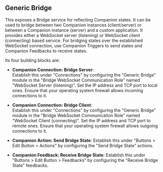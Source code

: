 
## Generic Bridge

This exposes a Bridge service for reflecting Companion states.
It can be used to bridge between two Companion instances (client/server) or
between a Companion instance (server) and a custom application.
It provides either a WebSocket server (listening) or WebSocket client (connecting)
based service. For bridging states over the established WebSocket connection,
use Companion Triggers to send states and Companion Feedbacks to receive states.

Its four building blocks are:

- **Companion Connection: Bridge Server**:<br/>
  Establish this under "Connections" by configuring the "Generic Bridge"
  module in the "Bridge WebSocket Communication Role" named "WebSocket
  Server (listening)". Set the IP address and TCP port to local
  ones. Ensure that your operating system firewall allows incoming connections
  to it.

- **Companion Connection: Bridge Client**:<br/>
  Establish this under "Connections" by configuring the "Generic Bridge"
  module in the "Bridge WebSocket Communication Role" named "WebSocket
  Client (connecting)". Set the IP address and TCP port to remote
  ones. Ensure that your operating system firewall allows outgoing connections
  to it.

- **Companion Action: Send Bridge State**:
  Establish this under "Buttons > Edit Button > Actions" by
  configuring the "Send Bridge State" actions.

- **Companion Feedback: Receive Bridge State**:
  Establish this under "Buttons > Edit Button > Feedbacks" by
  configuring the "Receive Bridge State" feedbacks.

